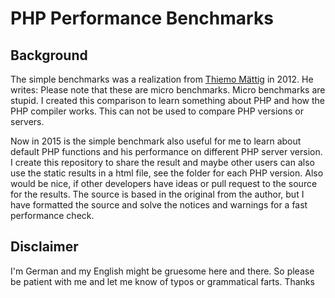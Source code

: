 # PHP Performance Benchmarks

## Background
The simple benchmarks was a realization from [Thiemo Mättig](http://maettig.com/) in 2012.
He writes: Please note that these are micro benchmarks. Micro benchmarks are stupid. I created this comparison to learn something about PHP and how the PHP compiler works. This can not be used to compare PHP versions or servers.

Now in 2015 is the simple benchmark also useful for me to learn about default PHP functions and his performance on different PHP server version. I create this repository to share the result and maybe other users can also use the static results in a html file, see the folder for each PHP version. Also would be nice, if other developers have ideas or pull request to the source for the results. The source is based in the original from the author, but I have formatted the source and solve the notices and warnings for a fast performance check.

## Disclaimer
I'm German and my English might be gruesome here and there. So please be patient with me and let me know of typos or grammatical farts. Thanks